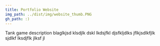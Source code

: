 ```yaml
---
title: Portfolio Website
img_path: ../dist/img/website_thumb.PNG
gh_path: :)
---
```


Tank game description blaglkjsd klsdjlk dskl lkdsjfkl djsfkljdlks jflkjsdlkfjlk sjdlkf lksdjflk jlksf jl
